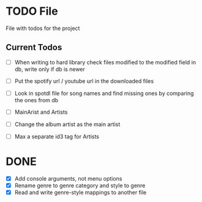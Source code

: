 # TODO File

File with todos for the project

## Current Todos
- [ ] When writing to hard library check files modified to the modified field in db, write only if db is newer
- [ ] Put the spotify url / youtube url in the downloaded files
- [ ] Look in spotdl file for song names and find missing ones by comparing the ones from db
- [ ] MainArist and Artists
- [ ] Change the album artist as the main artist
- [ ] Max a separate id3 tag for Artists


# DONE
- [X] Add console arguments, not menu options
- [X] Rename genre to genre category and style to genre
- [X] Read and write genre-style mappings to another file

<!-- 
- [x] This task is done #prio1
- [-] This task has been declined
 -->